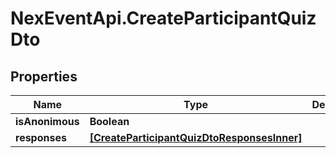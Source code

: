 # NexEventApi.CreateParticipantQuizDto

## Properties

Name | Type | Description | Notes
------------ | ------------- | ------------- | -------------
**isAnonimous** | **Boolean** |  | 
**responses** | [**[CreateParticipantQuizDtoResponsesInner]**](CreateParticipantQuizDtoResponsesInner.md) |  | 


